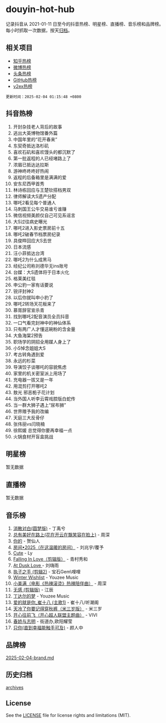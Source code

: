 # douyin-hot-hub

记录抖音从 2021-01-11 日至今的抖音热榜、明星榜、直播榜、音乐榜和品牌榜。每小时抓取一次数据，按天[归档](archives)。

## 相关项目

- [知乎热榜](https://github.com/lonnyzhang423/zhihu-hot-hub)
- [微博热榜](https://github.com/lonnyzhang423/weibo-hot-hub)
- [头条热榜](https://github.com/lonnyzhang423/toutiao-hot-hub)
- [GitHub热榜](https://github.com/lonnyzhang423/github-hot-hub)
- [v2ex热榜](https://github.com/lonnyzhang423/v2ex-hot-hub)


`更新时间：2025-02-04 01:15:48 +0800`

## 抖音热榜

1. 开封杂技老人背后的故事
1. 逃出大英博物馆番外篇
1. 中国年里的“花开春来”
1. 东契奇抵达洛杉矶
1. 喜欢石矶和喜欢馒头的都沉默了
1. 第一批返程的人已经堵路上了
1. 浓眉已抵达达拉斯
1. 游神咚咚咚好热闹
1. 返程的后备箱里是满满的爱
1. 安东尼西甲首秀
1. 林诗栋回应与王楚钦搭档男双
1. 律师解读大S遗产分配
1. 哪吒2看见每个普通人
1. 马刺国王公牛交易谁亏谁赚
1. 微信视频美颜仅自己可见系谣言
1. 大S过往病史曝光
1. 哪吒2进入影史票房前十五
1. 哪吒2破春节档票房纪录
1. 具俊晔回应大S去世
1. 日本流感
1. 汪小菲抵达台湾
1. 哪吒2为什么成黑马
1. 经纪公司称刘德华无ins账号
1. 台媒：大S遗体将于日本火化
1. 格莱美红毯
1. 申公豹一家有话要说
1. 锐评封神2
1. 以后你就叫申小豹了
1. 哪吒2转场天花板来了
1. 慕胥辞官宣杀青
1. 找到哪吒2配音演员全员抖音
1. 一口气看完封神中的神仙体系
1. 只有两广人才懂这碗粉的含金量
1. 大鱼海棠2预告
1. 职场学的阴招全用媒人身上了
1. 小S悼念姐姐大S
1. 考古转角遇到爱
1. 永远的杉菜
1. 导演饺子谈哪吒的容貌焦虑
1. 家里的机关密室派上用场了
1. 充电器一拔又是一年
1. 用混剪打开哪吒2
1. 敖光 邪恶栀子花计划
1. 当外国人听李云霄戏腔版白蛇传
1. 当一群大狮子遇上“尿布狮”
1. 世界赠予我的改编
1. 天庭三大反骨仔
1. 张伟丽vs闫晓楠
1. 徐熙媛 总觉得你要再幸福一点
1. 火锅食材开盲盒挑战

## 明星榜

暂无数据

## 直播榜

暂无数据

## 音乐榜

1. [消散对白(圆梦版)](https://sf5-hl-cdn-tos.douyinstatic.com/obj/tos-cn-ve-2774/og4jB5I5IizzoZVAAAzWgBMAsMDWoArfwBOiFs) - 丁禹兮
1. [总有美好在路上(花在开云在飘笑容在脸上)](https://sf5-hl-cdn-tos.douyinstatic.com/obj/tos-cn-ve-2774/oU5u7NwtfBIvaNhoQBszOvAlRiAoiWAVVyBMq4) - 周深
1. [你的](https://sf5-hl-cdn-tos.douyinstatic.com/obj/tos-cn-ve-2774/oYuIeKf42jB7sEV6B2upMdpYAgfrQWj0FeRegh) - 贺仙人
1. [房间•2025（在这温暖的房间）](https://sf3-cdn-tos.douyinstatic.com/obj/tos-cn-ve-2774/oMzJcnT8BgIetASeBfwfEeBQVNfACiCifhfZP7g) - 刘兆宇/覆予
1. [Cute](https://sf5-hl-cdn-tos.douyinstatic.com/obj/tos-cn-ve-2774/o4IbIzHWKAAB4wsS5qMBRiiAlEBGTpQRNfFvuo) - Ly
1. [Falling In Love（剪辑版）](https://sf5-hl-cdn-tos.douyinstatic.com/obj/tos-cn-ve-2774/o8ajpA8zzgBPahbBIO8AcKGBLJezFCRd1wfP9f) - 青村秀和
1. [ At Dusk  Love ](https://sf5-hl-cdn-tos.douyinstatic.com/obj/tos-cn-ve-2774/o8CrpCf5CaYgI4ZrtQgMQAFEfuGqNnRSDQAPBc) - 刘嗨雨
1. [执子之手 (剪辑2)](https://sf5-hl-cdn-tos.douyinstatic.com/obj/tos-cn-ve-2774/oUoZLQjCc31XzqsBnBQUNgeKtYPBcgbFDwtfcu) - 宝石Gem\哩哩
1. [Winter Wishlist](https://sf5-hl-cdn-tos.douyinstatic.com/obj/tos-cn-ve-2774/oIIgUOeamCFCVAzxN6MFRLIBlLGpUqQxeeHrLE) - Youzee Music
1. [小美满（电影《热辣滚烫》热辣陪伴曲）](https://sf6-cdn-tos.douyinstatic.com/obj/tos-cn-ve-2774/o0GAn2lSgfZIDUgtevCGDQYnFg4CwnrBaxbTZL) - 周深
1. [无感 (剪辑版)](https://sf5-hl-cdn-tos.douyinstatic.com/obj/tos-cn-ve-2774/o0eIsUzJBDlQaQFC5OFlgbMEZC1TFYBftOBn6p) - 江辰
1. [丁达尔的梦](https://sf5-hl-cdn-tos.douyinstatic.com/obj/tos-cn-ve-2774/oMU3WirUZBVQkAC9ccG5P2IQirziZM2RTInUY) - Youzee Music
1. [爱的就是你_崔十八 (主歌1)](https://sf5-hl-cdn-tos.douyinstatic.com/obj/tos-cn-ve-2774/oI5BO5DhFZ6UTcNCnZaOCBLtZ7WIMQGfgnXf5E) - 崔十八/听潮阁
1. [天冷了你要记得穿秋裤（米三岁版）](https://sf5-hl-cdn-tos.douyinstatic.com/obj/tos-cn-ve-2774/oQlIwVIDWiZ6BQilAorS7MA0AgCkQDvcZAdm1) - 米三岁
1. [开心往前飞（开心超人联盟主题曲）](https://sf5-hl-cdn-tos.douyinstatic.com/obj/tos-cn-ve-2774/9d8fb7c82cf1421fb93a9fe925275e0a) - VIVI
1. [春娇与志明](https://sf5-hl-cdn-tos.douyinstatic.com/obj/tos-cn-ve-2774/e530d8fceb7044b39707d7f9ff54add1) - 街道办,欧阳耀莹
1. [只你(直到幸福能触手可及)](https://sf5-hl-cdn-tos.douyinstatic.com/obj/tos-cn-ve-2774/o0lBkRDzFTeaVSUz3ZZSCBVtZ5DIMQGfgmEAuE) - 颜人中

## 品牌榜

[2025-02-04-brand.md](archives/2025-02-04-brand.md)

## 历史归档

[archives](archives)

## License

See the [LICENSE](LICENSE) file for license rights and limitations (MIT).
